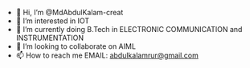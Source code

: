 - 👋 Hi, I’m @MdAbdulKalam-creat
- 👀 I’m interested in IOT
- 🌱 I’m currently doing B.Tech in ELECTRONIC COMMUNICATION and INSTRUMENTATION 
- 💞️ I’m looking to collaborate on AIML
- 📫 How to reach me EMAIL: abdulkalamrur@gmail.com

<!---
MdAbdulKalam-creat/MdAbdulKalam-creat is a ✨ special ✨ repository because its `README.md` (this file) appears on your GitHub profile.
You can click the Preview link to take a look at your changes.
--->

